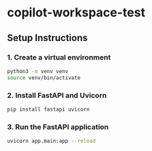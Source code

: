 # copilot-workspace-test

## Setup Instructions

### 1. Create a virtual environment

```bash
python3 -m venv venv
source venv/bin/activate
```

### 2. Install FastAPI and Uvicorn

```bash
pip install fastapi uvicorn
```

### 3. Run the FastAPI application

```bash
uvicorn app.main:app --reload
```
